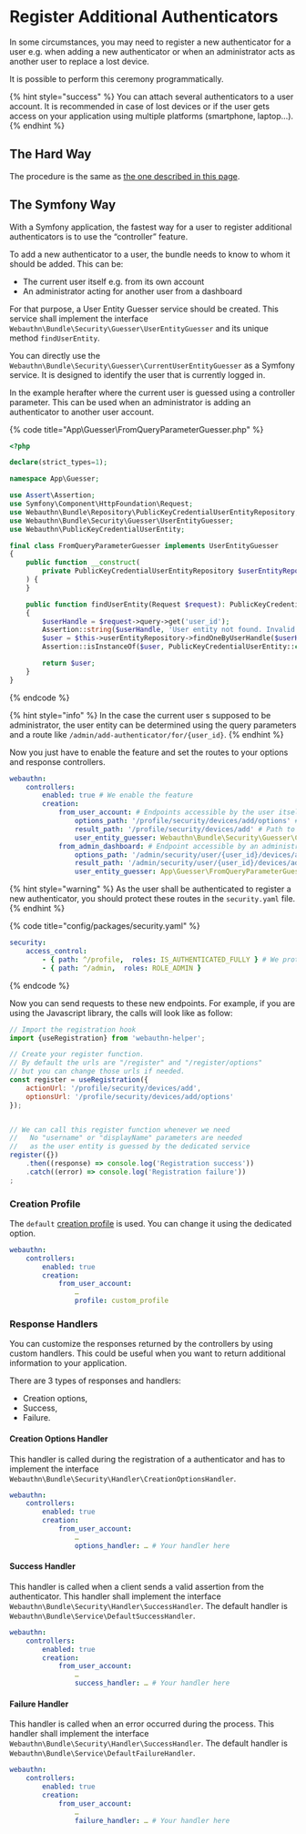 # Register Additional Authenticators

In some circumstances, you may need to register a new authenticator for a user e.g. when adding a new authenticator or when an administrator acts as another user to replace a lost device.

It is possible to perform this ceremony programmatically.

{% hint style="success" %}
You can attach several authenticators to a user account. It is recommended in case of lost devices or if the user gets access on your application using multiple platforms (smartphone, laptop…).
{% endhint %}

## The Hard Way

The procedure is the same as [the one described in this page](../the-webauthn-server/the-hard-way/authenticator-registration.md).

## The Symfony Way

With a Symfony application, the fastest way for a user to register additional authenticators is to use the “controller” feature.

To add a new authenticator to a user, the bundle needs to know to whom it should be added. This can be:

* The current user itself e.g. from its own account
* An administrator acting for another user from a dashboard

For that purpose, a User Entity Guesser service should be created. This service shall implement the interface `Webauthn\Bundle\Security\Guesser\UserEntityGuesser` and its unique method `findUserEntity`.

You can directly use the `Webauthn\Bundle\Security\Guesser\CurrentUserEntityGuesser` as a Symfony service. It is designed to identify the user that is currently logged in.

In the example herafter where the current user is guessed using a controller parameter. This can be used when an administrator is adding an authenticator to another user account.

{% code title="App\Guesser\FromQueryParameterGuesser.php" %}
```php
<?php

declare(strict_types=1);

namespace App\Guesser;

use Assert\Assertion;
use Symfony\Component\HttpFoundation\Request;
use Webauthn\Bundle\Repository\PublicKeyCredentialUserEntityRepository;
use Webauthn\Bundle\Security\Guesser\UserEntityGuesser;
use Webauthn\PublicKeyCredentialUserEntity;

final class FromQueryParameterGuesser implements UserEntityGuesser
{
    public function __construct(
        private PublicKeyCredentialUserEntityRepository $userEntityRepository
    ) {
    }

    public function findUserEntity(Request $request): PublicKeyCredentialUserEntity
    {
        $userHandle = $request->query->get('user_id');
        Assertion::string($userHandle, 'User entity not found. Invalid user ID');
        $user = $this->userEntityRepository->findOneByUserHandle($userHandle);
        Assertion::isInstanceOf($user, PublicKeyCredentialUserEntity::class, 'User entity not found.');

        return $user;
    }
}
```
{% endcode %}

{% hint style="info" %}
In the case the current user s supposed to be administrator, the user entity can be determined using the query parameters and a route like `/admin/add-authenticator/for/{user_id}`.
{% endhint %}

Now you just have to enable the feature and set the routes to your options and response controllers.

```yaml
webauthn:
    controllers:
        enabled: true # We enable the feature
        creation:
            from_user_account: # Endpoints accessible by the user itself
                options_path: '/profile/security/devices/add/options' # Path to the creation options controller
                result_path: '/profile/security/devices/add' # Path to the response controller
                user_entity_guesser: Webauthn\Bundle\Security\Guesser\CurrentUserEntityGuesser # See above
            from_admin_dashboard: # Endpoint accessible by an administrator
                options_path: '/admin/security/user/{user_id}/devices/add/options' # Path to the creation options controller
                result_path: '/admin/security/user/{user_id}/devices/add' # Path to the response controller
                user_entity_guesser: App\Guesser\FromQueryParameterGuesser # From the example
```

{% hint style="warning" %}
As the user shall be authenticated to register a new authenticator, you should protect these routes in the `security.yaml` file.
{% endhint %}

{% code title="config/packages/security.yaml" %}
```yaml
security:
    access_control:
        - { path: ^/profile,  roles: IS_AUTHENTICATED_FULLY } # We protect all the /profile path
        - { path: ^/admin,  roles: ROLE_ADMIN }
```
{% endcode %}

Now you can send requests to these new endpoints. For example, if you are using the Javascript library, the calls will look like as follow:

```javascript
// Import the registration hook
import {useRegistration} from 'webauthn-helper';

// Create your register function.
// By default the urls are "/register" and "/register/options"
// but you can change those urls if needed.
const register = useRegistration({
    actionUrl: '/profile/security/devices/add',
    optionsUrl: '/profile/security/devices/add/options'
});


// We can call this register function whenever we need
//   No "username" or "displayName" parameters are needed
//   as the user entity is guessed by the dedicated service
register({})
    .then((response) => console.log('Registration success'))
    .catch((error) => console.log('Registration failure'))
;
```

### Creation Profile

The `default` [creation profile](../the-webauthn-server/the-symfony-way/#creation-profiles) is used. You can change it using the dedicated option.

```yaml
webauthn:
    controllers:
        enabled: true
        creation:
            from_user_account:
                …
                profile: custom_profile
```

### Response Handlers

You can customize the responses returned by the controllers by using custom handlers. This could be useful when you want to return additional information to your application.

There are 3 types of responses and handlers:

* Creation options,
* Success,
* Failure.

#### Creation Options Handler

This handler is called during the registration of a authenticator and has to implement the interface `Webauthn\Bundle\Security\Handler\CreationOptionsHandler`.

```yaml
webauthn:
    controllers:
        enabled: true
        creation:
            from_user_account:
                …
                options_handler: … # Your handler here
```

#### Success Handler

This handler is called when a client sends a valid assertion from the authenticator. This handler shall implement the interface `Webauthn\Bundle\Security\Handler\SuccessHandler`. The default handler is `Webauthn\Bundle\Service\DefaultSuccessHandler`.

```yaml
webauthn:
    controllers:
        enabled: true
        creation:
            from_user_account:
                …
                success_handler: … # Your handler here
```

#### Failure Handler

This handler is called when an error occurred during the process. This handler shall implement the interface `Webauthn\Bundle\Security\Handler\SuccessHandler`. The default handler is `Webauthn\Bundle\Service\DefaultFailureHandler`.

```yaml
webauthn:
    controllers:
        enabled: true
        creation:
            from_user_account:
                …
                failure_handler: … # Your handler here
```
